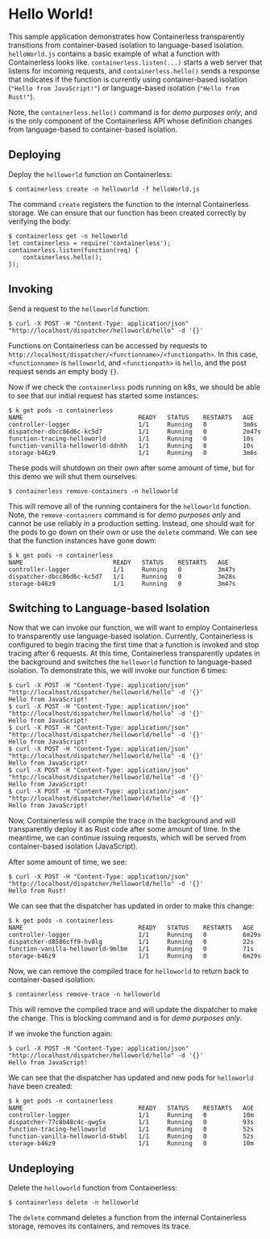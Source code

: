 # Hello World!

This sample application demonstrates how Containerless transparently
transitions from container-based isolation to language-based isolation.
`helloWorld.js` contains a basic example of what a function with Containerless
looks like. `containerless.listen(...)` starts a web server that listens for
incoming requests, and `containerless.hello()` sends a response that indicates
if the function is currently using container-based isolation
(`"Hello from JavaScript!"`) or language-based isolation (`"Hello from Rust!"`).

Note, the `containerless.hello()` command is for *demo purposes only*, and is
the only component of the Containerless API whose definition changes from
language-based to container-based isolation.

## Deploying

Deploy the `helloworld` function on Containerless:

```
$ containerless create -n helloworld -f helloWorld.js
```

The command `create` registers the function to the internal Containerless
storage. We can ensure that our function has been created correctly by verifying
the body:

```
$ containerless get -n helloworld
let containerless = require('containerless');
containerless.listen(function(req) { 
    containerless.hello();
});
```

## Invoking

Send a request to the `helloworld` function:

```
$ curl -X POST -H "Content-Type: application/json" "http://localhost/dispatcher/helloworld/hello" -d '{}'
```

Functions on Containerless can be accessed by requests to
`http://localhost/dispatcher/<functionname>/<functionpath>`. In this case,
`<functionname>` is `helloworld`, and `<functionpath>` is `hello`, and the post
request sends an empty body `{}`.

Now if we check the `containerless` pods running on k8s, we should be able to
see that our initial request has started some instances:

```
$ k get pods -n containerless
NAME                                READY   STATUS    RESTARTS   AGE
controller-logger                   1/1     Running   0          3m6s
dispatcher-dbcc86d6c-kc5d7          1/1     Running   0          2m47s
function-tracing-helloworld         1/1     Running   0          10s
function-vanilla-helloworld-ddnhh   1/1     Running   0          10s
storage-b46z9                       1/1     Running   0          3m6s
```

These pods will shutdown on their own after some amount of time, but for this
demo we will shut them ourselves:

```
$ containerless remove-containers -n helloworld
```

This will remove all of the running containers for the `helloworld` function.
Note, the `remove-containers` command is for *demo purposes only* and cannot be
use reliably in a production setting. Instead, one should wait for the pods to
go down on their own or use the `delete` command. We can see that the function
instances have gone down:

```
$ k get pods -n containerless
NAME                         READY   STATUS    RESTARTS   AGE
controller-logger            1/1     Running   0          3m47s
dispatcher-dbcc86d6c-kc5d7   1/1     Running   0          3m28s
storage-b46z9                1/1     Running   0          3m47s
```

## Switching to Language-based Isolation

Now that we can invoke our function, we will want to employ Containerless to
transparently use language-based isolation. Currently, Containerless is
configured to begin tracing the first time that a function is invoked and stop
tracing after 6 requests. At this time, Containerless transparently updates in
the background and switches the `helloworld` function to language-based 
isolation. To demonstrate this, we will invoke our function 6 times:

```
$ curl -X POST -H "Content-Type: application/json" "http://localhost/dispatcher/helloworld/hello" -d '{}'
Hello from JavaScript!
$ curl -X POST -H "Content-Type: application/json" "http://localhost/dispatcher/helloworld/hello" -d '{}'
Hello from JavaScript!
$ curl -X POST -H "Content-Type: application/json" "http://localhost/dispatcher/helloworld/hello" -d '{}'
Hello from JavaScript!
$ curl -X POST -H "Content-Type: application/json" "http://localhost/dispatcher/helloworld/hello" -d '{}'
Hello from JavaScript!
$ curl -X POST -H "Content-Type: application/json" "http://localhost/dispatcher/helloworld/hello" -d '{}'
Hello from JavaScript!
$ curl -X POST -H "Content-Type: application/json" "http://localhost/dispatcher/helloworld/hello" -d '{}'
Hello from JavaScript!
```

Now, Containerless will compile the trace in the background and will
transparently deploy it as Rust code after some amount of time. In the meantime,
we can continue issuing requests, which will be served from container-based
isolation (JavaScript).

After some amount of time, we see:

```
$ curl -X POST -H "Content-Type: application/json" "http://localhost/dispatcher/helloworld/hello" -d '{}'
Hello from Rust!
```

We can see that the dispatcher has updated in order to make this change:

```
$ k get pods -n containerless
NAME                                READY   STATUS    RESTARTS   AGE
controller-logger                   1/1     Running   0          6m29s
dispatcher-d8586cff9-hv8lg          1/1     Running   0          22s
function-vanilla-helloworld-9mlbm   1/1     Running   0          71s
storage-b46z9                       1/1     Running   0          6m29s
```

Now, we can remove the compiled trace for `helloworld` to return back to
container-based isolation:

```
$ containerless remove-trace -n helloworld
```

This will remove the compiled trace and will update the dispatcher to make the
change. This is blocking command and is for *demo purposes only*.

If we invoke the function again:

```
$ curl -X POST -H "Content-Type: application/json" "http://localhost/dispatcher/helloworld/hello" -d '{}'
Hello from JavaScript!
```

We can see that the dispatcher has updated and new pods for `helloworld` have
been created:

```
$ k get pods -n containerless
NAME                                READY   STATUS    RESTARTS   AGE
controller-logger                   1/1     Running   0          10m
dispatcher-77c8b48c4c-qwg5x         1/1     Running   0          93s
function-tracing-helloworld         1/1     Running   0          52s
function-vanilla-helloworld-6twbl   1/1     Running   0          52s
storage-b46z9                       1/1     Running   0          10m
```

## Undeploying

Delete the `helloworld` function from Containerless:

```
$ containerless delete -n helloworld
```

The `delete` command deletes a function from the internal Containerless storage,
removes its containers, and removes its trace.